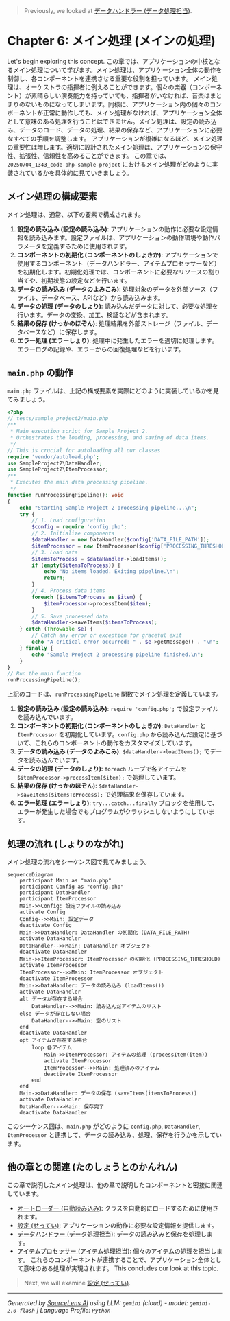 > Previously, we looked at [データハンドラー (データ処理担当)](04_データハンドラー-データ処理担当.md).

# Chapter 6: メイン処理 (メインの処理)
Let's begin exploring this concept. この章では、アプリケーションの中核となるメイン処理について学びます。メイン処理は、アプリケーション全体の動作を制御し、各コンポーネントを連携させる重要な役割を担っています。
メイン処理は、オーケストラの指揮者に例えることができます。個々の楽器（コンポーネント）が素晴らしい演奏能力を持っていても、指揮者がいなければ、音楽はまとまりのないものになってしまいます。同様に、アプリケーション内の個々のコンポーネントが正常に動作しても、メイン処理がなければ、アプリケーション全体として意味のある処理を行うことはできません。メイン処理は、設定の読み込み、データのロード、データの処理、結果の保存など、アプリケーションに必要なすべての手順を調整します。
アプリケーションが複雑になるほど、メイン処理の重要性は増します。適切に設計されたメイン処理は、アプリケーションの保守性、拡張性、信頼性を高めることができます。
この章では、`20250704_1343_code-php-sample-project` におけるメイン処理がどのように実装されているかを具体的に見ていきましょう。
## メイン処理の構成要素
メイン処理は、通常、以下の要素で構成されます。
1. **設定の読み込み (設定の読み込み)**: アプリケーションの動作に必要な設定情報を読み込みます。設定ファイルは、アプリケーションの動作環境や動作パラメータを定義するために使用されます。
2. **コンポーネントの初期化 (コンポーネントのしょきか)**: アプリケーションで使用するコンポーネント（データハンドラー、アイテムプロセッサーなど）を初期化します。初期化処理では、コンポーネントに必要なリソースの割り当てや、初期状態の設定などを行います。
3. **データの読み込み (データのよみこみ)**: 処理対象のデータを外部ソース（ファイル、データベース、APIなど）から読み込みます。
4. **データの処理 (データのしょり)**: 読み込んだデータに対して、必要な処理を行います。データの変換、加工、検証などが含まれます。
5. **結果の保存 (けっかのほぞん)**: 処理結果を外部ストレージ（ファイル、データベースなど）に保存します。
6. **エラー処理 (エラーしょり)**: 処理中に発生したエラーを適切に処理します。エラーログの記録や、エラーからの回復処理などを行います。
## `main.php` の動作
`main.php` ファイルは、上記の構成要素を実際にどのように実装しているかを見てみましょう。
```php
<?php
// tests/sample_project2/main.php
/**
 * Main execution script for Sample Project 2.
 * Orchestrates the loading, processing, and saving of data items.
 */
// This is crucial for autoloading all our classes
require 'vendor/autoload.php';
use SampleProject2\DataHandler;
use SampleProject2\ItemProcessor;
/**
 * Executes the main data processing pipeline.
 */
function runProcessingPipeline(): void
{
    echo "Starting Sample Project 2 processing pipeline...\n";
    try {
        // 1. Load configuration
        $config = require 'config.php';
        // 2. Initialize components
        $dataHandler = new DataHandler($config['DATA_FILE_PATH']);
        $itemProcessor = new ItemProcessor($config['PROCESSING_THRESHOLD']);
        // 3. Load data
        $itemsToProcess = $dataHandler->loadItems();
        if (empty($itemsToProcess)) {
            echo "No items loaded. Exiting pipeline.\n";
            return;
        }
        // 4. Process data items
        foreach ($itemsToProcess as $item) {
            $itemProcessor->processItem($item);
        }
        // 5. Save processed data
        $dataHandler->saveItems($itemsToProcess);
    } catch (Throwable $e) {
        // Catch any error or exception for graceful exit
        echo "A critical error occurred: " . $e->getMessage() . "\n";
    } finally {
        echo "Sample Project 2 processing pipeline finished.\n";
    }
}
// Run the main function
runProcessingPipeline();
```
上記のコードは、`runProcessingPipeline` 関数でメイン処理を定義しています。
1.  **設定の読み込み (設定の読み込み)**: `require 'config.php';` で設定ファイルを読み込んでいます。
2.  **コンポーネントの初期化 (コンポーネントのしょきか)**: `DataHandler` と `ItemProcessor` を初期化しています。`config.php` から読み込んだ設定に基づいて、これらのコンポーネントの動作をカスタマイズしています。
3.  **データの読み込み (データのよみこみ)**: `$dataHandler->loadItems();` でデータを読み込んでいます。
4.  **データの処理 (データのしょり)**: `foreach` ループで各アイテムを `$itemProcessor->processItem($item);` で処理しています。
5.  **結果の保存 (けっかのほぞん)**: `$dataHandler->saveItems($itemsToProcess);` で処理結果を保存しています。
6.  **エラー処理 (エラーしょり)**: `try...catch...finally` ブロックを使用して、エラーが発生した場合でもプログラムがクラッシュしないようにしています。
## 処理の流れ (しょりのながれ)
メイン処理の流れをシーケンス図で見てみましょう。
```mermaid
sequenceDiagram
    participant Main as "main.php"
    participant Config as "config.php"
    participant DataHandler
    participant ItemProcessor
    Main->>Config: 設定ファイルの読み込み
    activate Config
    Config-->>Main: 設定データ
    deactivate Config
    Main->>DataHandler: DataHandler の初期化 (DATA_FILE_PATH)
    activate DataHandler
    DataHandler-->>Main: DataHandler オブジェクト
    deactivate DataHandler
    Main->>ItemProcessor: ItemProcessor の初期化 (PROCESSING_THRESHOLD)
    activate ItemProcessor
    ItemProcessor-->>Main: ItemProcessor オブジェクト
    deactivate ItemProcessor
    Main->>DataHandler: データの読み込み (loadItems())
    activate DataHandler
    alt データが存在する場合
        DataHandler-->>Main: 読み込んだアイテムのリスト
    else データが存在しない場合
        DataHandler-->>Main: 空のリスト
    end
    deactivate DataHandler
    opt アイテムが存在する場合
        loop 各アイテム
            Main->>ItemProcessor: アイテムの処理 (processItem(item))
            activate ItemProcessor
            ItemProcessor-->>Main: 処理済みのアイテム
            deactivate ItemProcessor
        end
    end
    Main->>DataHandler: データの保存 (saveItems(itemsToProcess))
    activate DataHandler
    DataHandler-->>Main: 保存完了
    deactivate DataHandler
```
このシーケンス図は、`main.php` がどのように `config.php`, `DataHandler`, `ItemProcessor` と連携して、データの読み込み、処理、保存を行うかを示しています。
## 他の章との関連 (たのしょうとのかんれん)
この章で説明したメイン処理は、他の章で説明したコンポーネントと密接に関連しています。
*   [オートローダー (自動読み込み)](01_オートローダー-自動読み込み.md): クラスを自動的にロードするために使用されます。
*   [設定 (せってい)](02_設定-せってい.md): アプリケーションの動作に必要な設定情報を提供します。
*   [データハンドラー (データ処理担当)](04_データハンドラー-データ処理担当.md): データの読み込みと保存を処理します。
*   [アイテムプロセッサー (アイテム処理担当)](05_アイテムプロセッサー-アイテム処理担当.md): 個々のアイテムの処理を担当します。
これらのコンポーネントが連携することで、アプリケーション全体として意味のある処理が実現されます。
This concludes our look at this topic.

> Next, we will examine [設定 (せってい)](06_設定-せってい.md).


---

*Generated by [SourceLens AI](https://github.com/openXFlow/sourceLensAI) using LLM: `gemini` (cloud) - model: `gemini-2.0-flash` | Language Profile: `Python`*